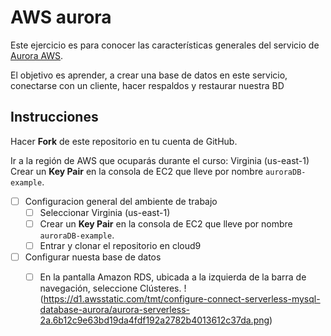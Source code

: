 # AWS aurora

Este ejercicio es para conocer las características generales del servicio de [Aurora AWS](https://aws.amazon.com/es/rds/aurora/).

El objetivo es aprender, a crear una base de datos en este servicio, conectarse con un cliente, hacer respaldos y restaurar nuestra BD


## Instrucciones

Hacer **Fork** de este repositorio en tu cuenta de GitHub.

Ir a la región de AWS que ocuparás durante el curso:
 Virginia (us-east-1)
 Crear un **Key Pair** en la consola de EC2 que lleve por nombre `auroraDB-example`.

- [ ] Configuracion general del ambiente de trabajo
    - [ ] Seleccionar Virginia (us-east-1)
    - [ ] Crear un **Key Pair** en la consola de EC2 que lleve por nombre `auroraDB-example`.
    - [ ] Entrar y clonar el repositorio en cloud9 
- [ ] Configurar nuesta base de datos
    - [ ]  En la pantalla Amazon RDS, ubicada a la izquierda de la barra de navegación, seleccione Clústeres.
    !(https://d1.awsstatic.com/tmt/configure-connect-serverless-mysql-database-aurora/aurora-serverless-2a.6b12c9e63bd19da4fdf192a2782b4013612c37da.png)

